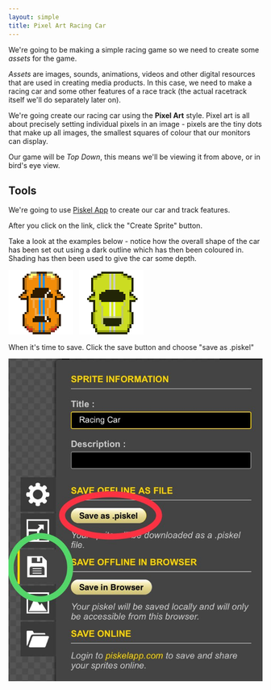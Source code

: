 ```yaml
---
layout: simple
title: Pixel Art Racing Car
---
```


We're going to be making a simple racing game so we need to create some *assets* for the game.

*Assets* are images, sounds, animations, videos and other digital resources that are used in creating media products. In this case, we need to make a racing car and some other features of a race track (the actual racetrack itself we'll do separately later on).

We're going create our racing car using the **Pixel Art** style. Pixel art is all about precisely setting individual pixels in an image - pixels are the tiny dots that make up all images, the smallest squares of colour that our monitors can display.

Our game will be *Top Down*, this means we'll be viewing it from above, or in bird's eye view.

## Tools

We're going to use [Piskel App](http://www.piskelapp.com) to create our car and track features.

After you click on the link, click the "Create Sprite" button.

Take a look at the examples below - notice how the overall shape of the car has been set out using a dark outline which has then been coloured in. Shading has then been used to give the car some depth.

<img src="resources/racing car large.png" style="display:inline-block">
<img src="resources/racing car 2 large.png" style="margin-left:8px; display:inline-block">

When it's time to save. Click the save button and choose "save as .piskel"

![Save Piskel](resources/piskelsave.jpg)